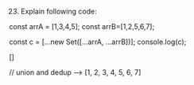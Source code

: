 23.  Explain following code:

const arrA = [1,3,4,5];
const arrB=[1,2,5,6,7];

const c = [...new Set([...arrA, ...arrB])];
console.log(c);

[]










// union and dedup --> [1, 2, 3, 4, 5, 6, 7]